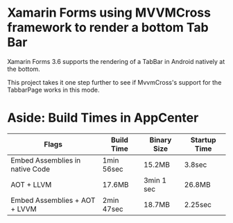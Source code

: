 # Xamarin Forms using MVVMCross framework to render a bottom Tab Bar

Xamarin Forms 3.6 supports the rendering of a TabBar in Android natively at the bottom.

This project takes it one step further to see if MvvmCross's support for the TabbarPage works in this mode.

# Aside: Build Times in AppCenter


|Flags|Build Time|Binary Size|Startup Time|
|-----|----------|-----------|------------|
|Embed Assemblies in native Code|1min 56sec|15.2MB|3.8sec|
|AOT + LLVM|17.6MB|3min 1 sec|26.8MB|2.65sec|
|Embed Assemblies + AOT + LVVM|2min 47sec|18.7MB|2.25sec|
